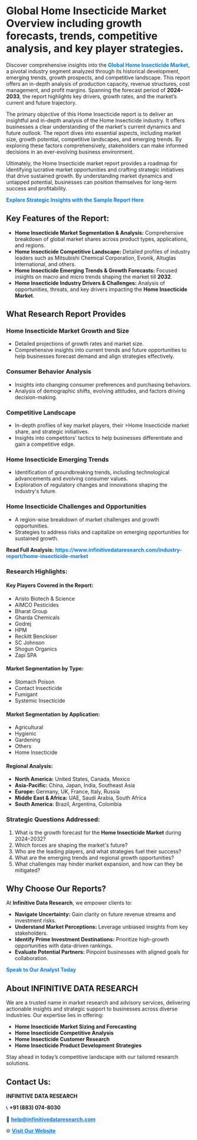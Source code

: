 <h1>Global Home Insecticide Market Overview including growth forecasts, trends, competitive analysis, and key player strategies.</h1>
<p>
Discover comprehensive insights into the 
<a href="https://www.infinitivedataresearch.com/industry-report/home-insecticide-market" rel="dofollow" style="color: #007BFF; text-decoration: none;"><strong>Global Home Insecticide Market</strong></a>, a pivotal industry segment analyzed through its historical development, emerging trends, growth prospects, and competitive landscape. This report offers an in-depth analysis of production capacity, revenue structures, cost management, and profit margins. Spanning the forecast period of <strong>2024–2033</strong>, the report highlights key drivers, growth rates, and the market’s current and future trajectory.
</p>
<p>
The primary objective of this Home Insecticide report is to deliver an insightful and in-depth analysis of the Home Insecticide industry. It offers businesses a clear understanding of the market's current dynamics and future outlook. The report dives into essential aspects, including market size, growth potential, competitive landscapes, and emerging trends. By exploring these factors comprehensively, stakeholders can make informed decisions in an ever-evolving business environment.
</p>
<p>
Ultimately, the Home Insecticide market report provides a roadmap for identifying lucrative market opportunities and crafting strategic initiatives that drive sustained growth. By understanding market dynamics and untapped potential, businesses can position themselves for long-term success and profitability.
</p>
<p>
<a href="https://www.infinitivedataresearch.com/request-sample/reportId=111959" style="color: #007BFF; text-decoration: none;"><strong>Explore Strategic Insights with the Sample Report Here</strong></a>
</p>

<h2>Key Features of the Report:</h2>
<ul>
<li><strong>Home Insecticide Market Segmentation & Analysis:</strong> Comprehensive breakdown of global market shares across product types, applications, and regions.</li>
<li><strong>Home Insecticide Competitive Landscape:</strong> Detailed profiles of industry leaders such as Mitsubishi Chemical Corporation, Evonik, Altuglas International, and others.</li>
<li><strong>Home Insecticide Emerging Trends & Growth Forecasts:</strong> Focused insights on macro and micro trends shaping the market till <strong>2032</strong>.</li>
<li><strong>Home Insecticide Industry Drivers & Challenges:</strong> Analysis of opportunities, threats, and key drivers impacting the <strong>Home Insecticide Market</strong>.</li>
</ul>

<h2>What Research Report Provides</h2>
<h3>Home Insecticide Market Growth and Size</h3>
<ul>
<li>Detailed projections of growth rates and market size.</li>
<li>Comprehensive insights into current trends and future opportunities to help businesses forecast demand and align strategies effectively.</li>
</ul>

<h3>Consumer Behavior Analysis</h3>
<ul>
<li>Insights into changing consumer preferences and purchasing behaviors.</li>
<li>Analysis of demographic shifts, evolving attitudes, and factors driving decision-making.</li>
</ul>

<h3>Competitive Landscape</h3>
<ul>
<li>In-depth profiles of key market players, their >Home Insecticide market share, and strategic initiatives.</li>
<li>Insights into competitors' tactics to help businesses differentiate and gain a competitive edge.</li>
</ul>

<h3>Home Insecticide Emerging Trends</h3>
<ul>
<li>Identification of groundbreaking trends, including technological advancements and evolving consumer values.</li>
<li>Exploration of regulatory changes and innovations shaping the industry's future.</li>
</ul>

<h3>Home Insecticide Challenges and Opportunities</h3>
<ul>
<li>A region-wise breakdown of market challenges and growth opportunities.</li>
<li>Strategies to address risks and capitalize on emerging opportunities for sustained growth.</li>
</ul>
<p><strong>Read Full Analysis:</strong> <a href="https://www.infinitivedataresearch.com/industry-report/home-insecticide-market" rel="dofollow" style="color: #007BFF; text-decoration: none;"><strong>https://www.infinitivedataresearch.com/industry-report/home-insecticide-market</strong></a></p>
<h3>Research Highlights:</h3>
<h4>Key Players Covered in the Report:</h4>
<ul><li>Aristo Biotech &amp; Science</li><li>AIMCO Pesticides</li><li>Bharat Group</li><li>Gharda Chemicals</li><li>Godrej</li><li>HPM</li><li>Reckitt Benckiser</li><li>SC Johnson</li><li>Shogun Organics</li><li>Zapi SPA</li></ul>
<h4>Market Segmentation by Type:</h4>
<ul><li>Stomach Poison</li><li>Contact Insecticide</li><li>Fumigant</li><li>Systemic Insecticide</li></ul>
<h4>Market Segmentation by Application:</h4>
<ul><li>Agricultural</li><li>Hygienic</li><li>Gardening</li><li>Others</li><li>Home Insecticide</li></ul>

<h4>Regional Analysis:</h4>
<ul>
<li><strong>North America:</strong> United States, Canada, Mexico</li>
<li><strong>Asia-Pacific:</strong> China, Japan, India, Southeast Asia</li>
<li><strong>Europe:</strong> Germany, UK, France, Italy, Russia</li>
<li><strong>Middle East & Africa:</strong> UAE, Saudi Arabia, South Africa</li>
<li><strong>South America:</strong> Brazil, Argentina, Colombia</li>
</ul>

<h3>Strategic Questions Addressed:</h3>
<ol>
<li>What is the growth forecast for the <strong>Home Insecticide Market</strong> during 2024–2032?</li>
<li>Which forces are shaping the market's future?</li>
<li>Who are the leading players, and what strategies fuel their success?</li>
<li>What are the emerging trends and regional growth opportunities?</li>
<li>What challenges may hinder market expansion, and how can they be mitigated?</li>
</ol>

<h2>Why Choose Our Reports?</h2>
<p>At <strong>Infinitive Data Research</strong>, we empower clients to:</p>
<ul>
<li><strong>Navigate Uncertainty:</strong> Gain clarity on future revenue streams and investment risks.</li>
<li><strong>Understand Market Perceptions:</strong> Leverage unbiased insights from key stakeholders.</li>
<li><strong>Identify Prime Investment Destinations:</strong> Prioritize high-growth opportunities with data-driven rankings.</li>
<li><strong>Evaluate Potential Partners:</strong> Pinpoint businesses with aligned goals for collaboration.</li>
</ul>
<p><a href="https://www.infinitivedataresearch.com/industry-report/home-insecticide-market" rel="dofollow" style="color: #007BFF; text-decoration: none;"><strong>Speak to Our Analyst Today</strong></a></p>

<h2>About INFINITIVE DATA RESEARCH</h2>
<p>We are a trusted name in market research and advisory services, delivering actionable insights and strategic support to businesses across diverse industries. Our expertise lies in offering:</p>
<ul>
<li><strong>Home Insecticide Market Sizing and Forecasting</strong></li>
<li><strong>Home Insecticide Competitive Analysis</strong></li>
<li><strong>Home Insecticide Customer Research</strong></li>
<li><strong>Home Insecticide Product Development Strategies</strong></li>
</ul>
<p>Stay ahead in today’s competitive landscape with our tailored research solutions.</p>

<h2>Contact Us:</h2>
<p><strong>INFINITIVE DATA RESEARCH</strong></p>
<p>📞 <strong>+91 (883) 074-8030</strong></p>
<p>📧 <strong><a href="mailto:help@infinitivedataresearch.com" style="color: #007BFF;">help@infinitivedataresearch.com</a></strong></p>
<p>🌐 <strong><a href="https://www.infinitivedataresearch.com" rel="dofollow" style="color: #007BFF;">Visit Our Website</a></strong></p>
